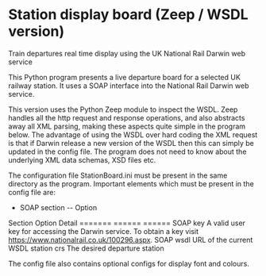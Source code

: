# Station display board (Zeep / WSDL version)
Train departures real time display using the UK National Rail Darwin web service

This Python program presents a live departure board for a selected UK railway
station. It uses a SOAP interface into the National Rail Darwin web service.

This version uses the Python Zeep module to inspect the WSDL. Zeep handles all
the http request and response operations, and also abstracts away all XML parsing,
making these aspects quite simple in the program below. The advantage of using
the WSDL over hard coding the XML request is that if Darwin release a new version
of the WSDL then this can simply be updated in the config file. The program does
not need to know about the underlying XML data schemas, XSD files etc.

The configuration file StationBoard.ini must be present in the same
directory as the program. Important elements which must be present in the
config file are:

- SOAP section
-- Option

Section   Option  Detail
=======   ======  ======
SOAP      key     A valid user key for accessing the Darwin service. To obtain a key visit https://www.nationalrail.co.uk/100296.aspx.
SOAP      wsdl    URL of the current WSDL
station   crs     The desired departure station

The config file also contains optional configs for display font
and colours.
